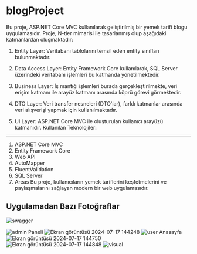 # blogProject
Bu proje, ASP.NET Core MVC kullanılarak geliştirilmiş bir yemek tarifi blogu uygulamasıdır. Proje, N-tier mimarisi ile tasarlanmış olup aşağıdaki katmanlardan oluşmaktadır:

1) Entity Layer: Veritabanı tablolarını temsil eden entity sınıfları bulunmaktadır.

2) Data Access Layer: Entity Framework Core kullanılarak, SQL Server üzerindeki veritabanı işlemleri bu katmanda yönetilmektedir.

3) Business Layer: İş mantığı işlemleri burada gerçekleştirilmekte, veri erişim katmanı ile arayüz katmanı arasında köprü görevi görmektedir.

4) DTO Layer: Veri transfer nesneleri (DTO'lar), farklı katmanlar arasında veri alışverişi yapmak için kullanılmaktadır.

5) UI Layer: ASP.NET Core MVC ile oluşturulan kullanıcı arayüzü katmanıdır.
Kullanılan Teknolojiler:
---
1) ASP.NET Core MVC
2) Entity Framework Core
3) Web API
4) AutoMapper
5) FluentValidation
6) SQL Server
7) Areas
Bu proje, kullanıcıların yemek tariflerini keşfetmelerini ve paylaşmalarını sağlayan modern bir web uygulamasıdır.

## Uygulamadan Bazı Fotoğraflar

![swagger](https://github.com/user-attachments/assets/d96554cf-5692-450e-bb11-8eee9ad6b074)

![admin Paneli](https://github.com/user-attachments/assets/1d5c1b7c-f362-4434-b180-2a6c0fc30aaf)
![Ekran görüntüsü 2024-07-17 144248](https://github.com/user-attachments/assets/1c42f284-2d2c-429d-a0a6-cb4b5b559748)
![user Anasayfa](https://github.com/user-attachments/assets/2eeddc47-8f93-4762-932f-cb0e1fb24c79)
![Ekran görüntüsü 2024-07-17 144750](https://github.com/user-attachments/assets/9f4b5572-724d-4e33-9642-88328f141cbb)
![Ekran görüntüsü 2024-07-17 144848](https://github.com/user-attachments/assets/4d1fe5f6-2dc5-4000-a72a-823d08ca776f)
![visual](https://github.com/user-attachments/assets/e3cd5220-032c-4577-9e45-7529faf37662)
